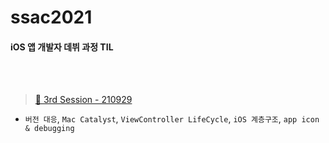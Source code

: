 # ssac2021

#### iOS 앱 개발자 데뷔 과정 TIL ####   

<br>

<br>

> [🌱 3rd Session - 210929](./TIL/day3-210929)

* `버전 대응`, `Mac Catalyst`, `ViewController LifeCycle`, `iOS 계층구조`, `app icon & debugging `

